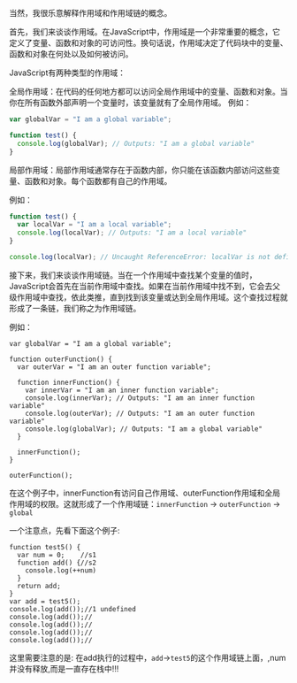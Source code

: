 
当然，我很乐意解释作用域和作用域链的概念。

首先，我们来谈谈作用域。在JavaScript中，作用域是一个非常重要的概念，它定义了变量、函数和对象的可访问性。换句话说，作用域决定了代码块中的变量、函数和对象在何处以及如何被访问。

JavaScript有两种类型的作用域：

全局作用域：在代码的任何地方都可以访问全局作用域中的变量、函数和对象。当你在所有函数外部声明一个变量时，该变量就有了全局作用域。
例如：

```JavaScript
var globalVar = "I am a global variable";

function test() {
  console.log(globalVar); // Outputs: "I am a global variable"
}

```

局部作用域：局部作用域通常存在于函数内部，你只能在该函数内部访问这些变量、函数和对象。每个函数都有自己的作用域。


例如：

```JavaScript
function test() {
  var localVar = "I am a local variable";
  console.log(localVar); // Outputs: "I am a local variable"
}

console.log(localVar); // Uncaught ReferenceError: localVar is not defined

```
接下来，我们来谈谈作用域链。当在一个作用域中查找某个变量的值时，JavaScript会首先在当前作用域中查找。如果在当前作用域中找不到，它会去父级作用域中查找，依此类推，直到找到该变量或达到全局作用域。这个查找过程就形成了一条链，我们称之为作用域链。


例如：

```shell
var globalVar = "I am a global variable";

function outerFunction() {
  var outerVar = "I am an outer function variable";
  
  function innerFunction() {
    var innerVar = "I am an inner function variable";
    console.log(innerVar); // Outputs: "I am an inner function variable"
    console.log(outerVar); // Outputs: "I am an outer function variable"
    console.log(globalVar); // Outputs: "I am a global variable"
  }
  
  innerFunction();
}

outerFunction();

```

在这个例子中，innerFunction有访问自己作用域、outerFunction作用域和全局作用域的权限。这就形成了一个作用域链：`innerFunction` -> `outerFunction` -> `global`


一个注意点，先看下面这个例子:

```shell
function test5() {
  var num = 0;    //s1
  function add() {//s2
    console.log(++num)
  }
  return add;
}
var add = test5();
console.log(add());//1 undefined
console.log(add());//
console.log(add());//
console.log(add());//
console.log(add());//
```

这里需要注意的是: 在add执行的过程中，`add`->`test5`的这个作用域链上面，,num并没有释放,而是一直存在栈中!!!




